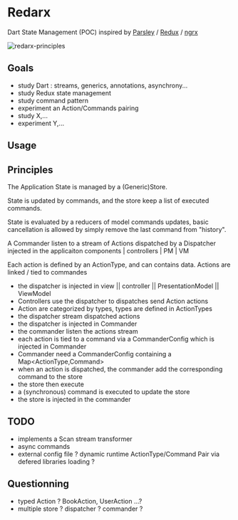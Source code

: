 # Redarx

Dart State Management (POC)
inspired by [Parsley](http://www.spicefactory.org/parsley/) / [Redux](http://redux.js.org) / [ngrx](https://github.com/ngrx) 

![redarx-principles](redarx_01_2.jpg)

## Goals

- study Dart : streams, generics, annotations, asynchrony...
- study Redux state management
- study  command pattern 
- experiment an Action/Commands pairing
- study X,...
- experiment Y,...

## Usage


## Principles

The Application State is managed by a (Generic)Store.

State is updated by commands, and the store keep a list of executed commands.

State is evaluated by a reducers of model commands updates, basic cancellation is allowed by simply remove the last command from "history".

A Commander listen to a stream of Actions dispatched by a Dispatcher injected in the applicaiton components | controllers | PM | VM

Each action is defined by an ActionType, and can contains data. Actions are linked / tied to commandes 

- the dispatcher is injected in view || controller || PresentationModel || ViewModel  
- Controllers use the dispatcher to dispatches send Action actions
- Action are categorized by types, types are defined in ActionTypes
- the dispatcher stream dispatched actions
- the dispatcher is injected in Commander
- the commander listen the actions stream
- each action is tied to a command via a CommanderConfig which is injected in Commander
- Commander need a CommanderConfig containing a Map<ActionType,Command>
- when an action is dispatched, the commander add the corresponding command to the store
- the store then execute 
- a (synchronous) command is executed to update the store
- the store is injected in the commander

## TODO 

- implements a Scan stream transformer 
- async commands 
- external config file ? dynamic runtime ActionType/Command Pair via defered libraries loading ?


## Questionning

- typed Action ? BookAction, UserAction ...?
- multiple store ? dispatcher ? commander ?
